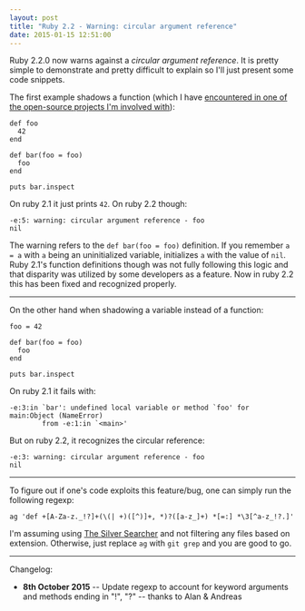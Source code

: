 ```yaml
---
layout: post
title: "Ruby 2.2 - Warning: circular argument reference"
date: 2015-01-15 12:51:00
---
```


Ruby 2.2.0 now warns against a _circular argument reference_. It is pretty simple to demonstrate and pretty difficult to explain so I'll just present some code snippets.

The first example shadows a function (which I have [encountered in one of the open-source projects I'm involved with](https://github.com/DatabaseCleaner/database_cleaner/commit/c38119c6f9184610a862ed1aebf271d46e3dd2d0)):

    def foo
      42
    end

    def bar(foo = foo)
      foo
    end

    puts bar.inspect

On ruby 2.1 it just prints `42`. On ruby 2.2 though:

    -e:5: warning: circular argument reference - foo
    nil

The warning refers to the `def bar(foo = foo)` definition. If you remember `a = a` with `a` being an uninitialized variable, initializes `a` with the value of `nil`. Ruby 2.1's function definitions though was not fully following this logic and that disparity was utilized by some developers as a feature. Now in ruby 2.2 this has been fixed and recognized properly.

---

On the other hand when shadowing a variable instead of a function:

    foo = 42

    def bar(foo = foo)
      foo
    end

    puts bar.inspect

On ruby 2.1 it fails with:

    -e:3:in `bar': undefined local variable or method `foo' for main:Object (NameError)
            from -e:1:in `<main>'

But on ruby 2.2, it recognizes the circular reference:

    -e:3: warning: circular argument reference - foo
    nil

---

To figure out if one's code exploits this feature/bug, one can simply run the following regexp:

    ag 'def +[A-Za-z._!?]+(\(| +)([^)]+, *)?([a-z_]+) *[=:] *\3[^a-z_!?.]'


I'm assuming using [The Silver Searcher](http://geoff.greer.fm/ag/) and not filtering any files based on extension. Otherwise, just replace `ag` with `git grep` and you are good to go.

---

Changelog:

* **8th October 2015** -- Update regexp to account for keyword arguments and methods ending in "!", "?" -- thanks to Alan & Andreas
